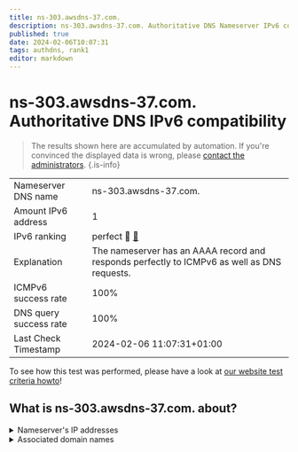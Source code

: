 ```yaml
---
title: ns-303.awsdns-37.com.
description: ns-303.awsdns-37.com. Authoritative DNS Nameserver IPv6 compatibility
published: true
date: 2024-02-06T10:07:31
tags: authdns, rank1
editor: markdown
---
```


# ns-303.awsdns-37.com. Authoritative DNS IPv6 compatibility

> The results shown here are accumulated by automation. If you're convinced the displayed data is wrong, please [contact the administrators](/howto/chat). 
{.is-info}




|   |   |
| - | - |
| Nameserver DNS name | ns-303.awsdns-37.com.
| Amount IPv6 address | 1
| IPv6 ranking | perfect :1st_place_medal: [🔗](/howto/ranking) |
| Explanation | The nameserver has an AAAA record and responds perfectly to ICMPv6 as well as DNS requests. |
| ICMPv6 success rate | 100%|
| DNS query success rate | 100% |
| Last Check Timestamp | 2024-02-06 11:07:31+01:00 |

To see how this test was performed, please have a look at [our website test criteria howto](/howto/testcriteria/authdns)!


## What is ns-303.awsdns-37.com. about?




<details>
<summary>Nameserver's IP addresses</summary>

2600:9000:5301:2f00::1

</details>



<details>
<summary>Associated domain names</summary>

cassandra.apache.org

couchdb.apache.org

db.apache.org

hbase.apache.org

hive.apache.org

phoenix.apache.org

</details>
